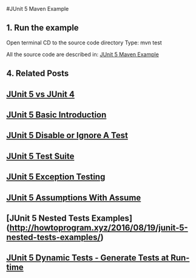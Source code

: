 #JUnit 5 Maven Example

## 1. Run the example

Open terminal
CD to the source code directory
Type: mvn test

All the source code are described in: [JUnit 5 Maven Example](http://howtoprogram.xyz/2016/09/09/junit-5-maven-example/)

## 4. Related Posts
## [JUnit 5 vs JUnit 4](http://howtoprogram.xyz/2016/08/10/junit-5-vs-junit-4/)
## [JUnit 5 Basic Introduction](http://howtoprogram.xyz/2016/08/07/junit-5-basic-introduction/)
## [JUnit 5 Disable or Ignore A Test](http://howtoprogram.xyz/2016/08/14/junit-5-disable-ignore-tests/)
## [JUnit 5 Test Suite ](http://howtoprogram.xyz/2016/08/16/junit-5-test-suite/)
## [JUnit 5 Exception Testing](http://howtoprogram.xyz/2016/08/15/junit-5-exception-testing/)
## [JUnit 5 Assumptions With Assume](http://howtoprogram.xyz/2016/08/17/junit-5-assumptions-assume/)
## [JUnit 5 Nested Tests Examples] (http://howtoprogram.xyz/2016/08/19/junit-5-nested-tests-examples/)
## [JUnit 5 Dynamic Tests - Generate Tests at Run-time](http://howtoprogram.xyz/2016/08/21/junit-5-dynamic-tests/)